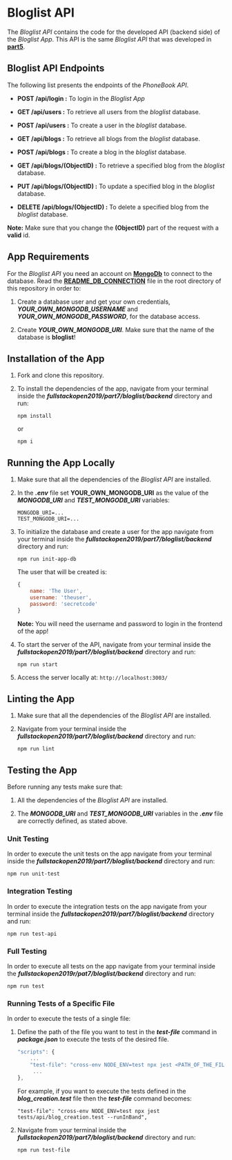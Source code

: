 # Bloglist API

The *Bloglist API* contains the code for the developed API (backend side) of the *Bloglist App*. This API is the same
*Bloglist API* that was developed in [**part5**](https://github.com/katerina-tziala/fullstackopen2019/tree/master/part5/bloglist/backend). 

## Bloglist API Endpoints

The following list presents the endpoints of the *PhoneBook API*.

- **POST /api/login :** To login in the *Bloglist App*

- **GET /api/users :** To retrieve all users from the *bloglist* database.

- **POST /api/users :** To create a user in the *bloglist* database.

- **GET /api/blogs :** To retrieve all blogs from the *bloglist* database.

- **POST /api/blogs :** To create a blog in the *bloglist* database.

- **GET /api/blogs/(ObjectID) :** To retrieve a specified blog from the *bloglist* database.

- **PUT /api/blogs/(ObjectID) :** To update a specified blog in the *bloglist* database.

- **DELETE /api/blogs/(ObjectID) :** To delete a specified blog from the *bloglist* database.

**Note:** Make sure that  you change the **(ObjectID)** part of the request with a **valid** id.

## App Requirements

For the *Bloglist API* you need an account on [**MongoDb**](https://www.mongodb.com/cloud) to connect to the database. Read the [**README_DB_CONNECTION**](https://github.com/katerina-tziala/fullstackopen2019/blob/master/README_DB_CONNECTION.md) file in the root directory of this repository in order to: 

1. Create a database user and get your own credentials, ***YOUR_OWN_MONGODB_USERNAME*** and ***YOUR_OWN_MONGODB_PASSWORD***, for the database access.

2. Create ***YOUR_OWN_MONGODB_URI***. Make sure that the name of the database is **bloglist**!

## Installation of the App

1. Fork and clone this repository.

2. To install the dependencies of the app, navigate from your terminal inside the ***fullstackopen2019/part7/bloglist/backend*** directory and run:

    ```
    npm install
    ```

    or

    ```
    npm i
    ```

## Running the App Locally

1. Make sure that all the dependencies of the *Bloglist API* are installed.

2. In the ***.env*** file set **YOUR_OWN_MONGODB_URI** as the value of the ***MONGODB_URI*** and ***TEST_MONGODB_URI*** variables:
   
    ```
    MONGODB_URI=...
    TEST_MONGODB_URI=...
    ```

3.  To initialize the database and create a user for the app navigate from your terminal inside the ***fullstackopen2019/part7/bloglist/backend***  directory and run:
    ```
    npm run init-app-db
    ```
    The user that will be created is:
    ```javascript
    {
        name: 'The User',
        username: 'theuser',
        password: 'secretcode'
    }
    ```

    **Note:** You will need the username and password to login in the frontend of the app!

4. To start the server of the API, navigate from your terminal inside the ***fullstackopen2019/part7/bloglist/backend*** directory and run:

    ```
    npm run start
    ```

5. Access the server locally at: ```http://localhost:3003/```

## Linting the App

1. Make sure that all the dependencies of the *Bloglist API* are installed.

2. Navigate from your terminal inside the ***fullstackopen2019/part7/bloglist/backend*** directory and run:

    ```
    npm run lint
    ```

## Testing the App

Before running any tests make sure that:

1. All the dependencies of the *Bloglist API* are installed.

2. The ***MONGODB_URI*** and ***TEST_MONGODB_URI*** variables in the  ***.env*** file are correctly defined, as stated above.

### Unit Testing

In order to execute the unit tests on the app navigate from your terminal inside the ***fullstackopen2019/part7/bloglist/backend*** directory and run:

```
npm run unit-test
```

### Integration Testing

In order to execute the integration tests on the app navigate from your terminal inside the ***fullstackopen2019/part7/bloglist/backend*** directory and run:

```
npm run test-api
```

### Full Testing

In order to execute all tests on the app navigate from your terminal inside the ***fullstackopen2019r/pat7/bloglist/backend*** directory and run:

```
npm run test
```

### Running Tests of a Specific File

In order to execute the tests of a single file:

1. Define the path of the file you want to test in the ***test-file*** command  in ***package.json*** to execute the tests of the desired file.
    ```javascript
    "scripts": {
        ...
        "test-file": "cross-env NODE_ENV=test npx jest <PATH_OF_THE_FILE> --runInBand",
         ...
    },
    ```

    For example, if you want to execute the tests defined in the ***blog_creation.test*** file then the ***test-file*** command becomes:

    ```
    "test-file": "cross-env NODE_ENV=test npx jest tests/api/blog_creation.test --runInBand",
    ```

2. Navigate from your terminal inside the ***fullstackopen2019/part7/bloglist/backend*** directory and run:

    ```
    npm run test-file
    ```